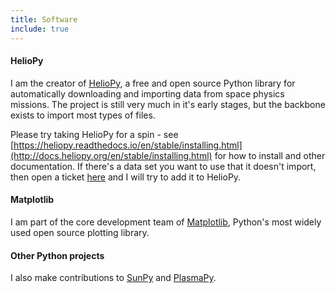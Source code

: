 ```yaml
---
title: Software
include: true
---
```


#### HelioPy
I am the creator of [HelioPy](http://heliopy.org), a free and open source Python library for automatically downloading and importing data from space physics missions. The project is still very much in it's early stages, but the backbone exists to import most types of files.

Please try taking HelioPy for a spin - see [https://heliopy.readthedocs.io/en/stable/installing.html](http://docs.heliopy.org/en/stable/installing.html) for how to install and other documentation. If there's a data set you want to use that it doesn't import, then open a ticket [here](https://github.com/heliopython/heliopy/issues) and I will try to add it to HelioPy.

#### Matplotlib

I am part of the core development team of [Matplotlib](http://matplotlib.org), Python's most widely used open source plotting library.

#### Other Python projects

I also make contributions to [SunPy](http://sunpy.org/) and [PlasmaPy](http://www.plasmapy.org/).

